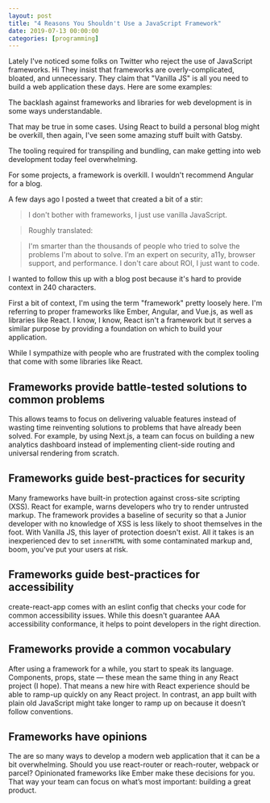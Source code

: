 ```yaml
---
layout: post
title: "4 Reasons You Shouldn't Use a JavaScript Framework"
date: 2019-07-13 00:00:00
categories: [programming]
---
```


Lately I've noticed some folks on Twitter who reject the use of JavaScript frameworks. Hi They insist that frameworks are overly-complicated, bloated, and unnecessary. They claim that "Vanilla JS" is all you need to build a web application these days. Here are some examples:



The backlash against frameworks and libraries for web development is in some ways understandable. 

That may be true in some cases. Using React to build a personal blog might be overkill, then again, I've seen some amazing stuff built with Gatsby.



The tooling required for transpiling and bundling, can make getting into web development today feel overwhelming. 

For some projects, a framework is overkill. I wouldn't recommend Angular for a blog.


A few days ago I posted a tweet that created a bit of a stir:

> I don't bother with frameworks, I just use vanilla JavaScript.

> Roughly translated:

> I'm smarter than the thousands of people who tried to solve the problems I'm about to solve. I’m an expert on security, a11y, browser support, and performance. I don't care about ROI, I just want to code.

I wanted to follow this up with a blog post because it's hard to provide context in 240 characters.

First a bit of context, I'm using the term "framework" pretty loosely here. I'm referring to proper frameworks like Ember, Angular, and Vue.js, as well as libraries like React. I know, I know, React isn't a framework but it serves a similar purpose by providing a foundation on which to build your application.



While I sympathize with people who are frustrated with the complex tooling that come with some libraries like React.


## Frameworks provide battle-tested solutions to common problems 

This allows teams to focus on delivering valuable features instead of wasting time reinventing solutions to problems that have already been solved. For example, by using Next.js, a team can focus on building a new analytics dashboard instead of implementing client-side routing and universal rendering from scratch.

## Frameworks guide best-practices for security 

Many frameworks have built-in protection against cross-site scripting (XSS). React for example, warns developers who try to render untrusted markup. The framework provides a baseline of security so that a Junior developer with no knowledge of XSS is less likely to shoot themselves in the foot. With Vanilla JS, this layer of protection doesn't exist. All it takes is an inexperienced dev to set `innerHTML` with some contaminated markup and, boom, you've put your users at risk.

## Frameworks guide best-practices for accessibility 

create-react-app comes with an eslint config that checks your code for common accessibility issues. While this doesn't guarantee AAA accessibility conformance, it helps to point developers in the right direction.

## Frameworks provide a common vocabulary

After using a framework for a while, you start to speak its language. Components, props, state — these mean the same thing in any React project (I hope). That means a new hire with React experience should be able to ramp-up quickly on any React project. In contrast, an app built with plain old JavaScript might take longer to ramp up on because it doesn’t follow conventions.

## Frameworks have opinions

The are so many ways to develop a modern web application that it can be a bit overwhelming. Should you use react-router or reach-router, webpack or parcel? Opinionated frameworks like Ember make these decisions for you. That way your team can focus on what’s most important: building a great product.
